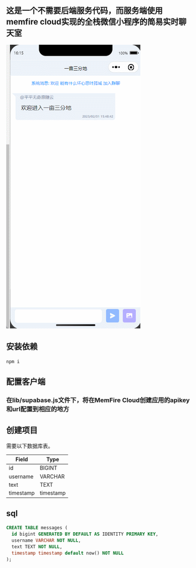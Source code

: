 ## 这是一个不需要后端服务代码，而服务端使用memfire cloud实现的全栈微信小程序的简易实时聊天室

!['demo'](./聊天2.gif "demo")

## 安装依赖
```js
npm i

```

## 配置客户端

### 在lib/supabase.js文件下，将在MemFire Cloud创建应用的apikey和url配置到相应的地方

## 创建项目

需要以下数据库表。

| Field            | Type      |
| ---------------- | --------- |
| id               | BIGINT    |
| username         | VARCHAR   |
| text             | TEXT      |
| timestamp        | timestamp |

## sql

```sql
CREATE TABLE messages (
  id bigint GENERATED BY DEFAULT AS IDENTITY PRIMARY KEY,
  username VARCHAR NOT NULL,
  text TEXT NOT NULL,
  timestamp timestamp default now() NOT NULL
);
```
